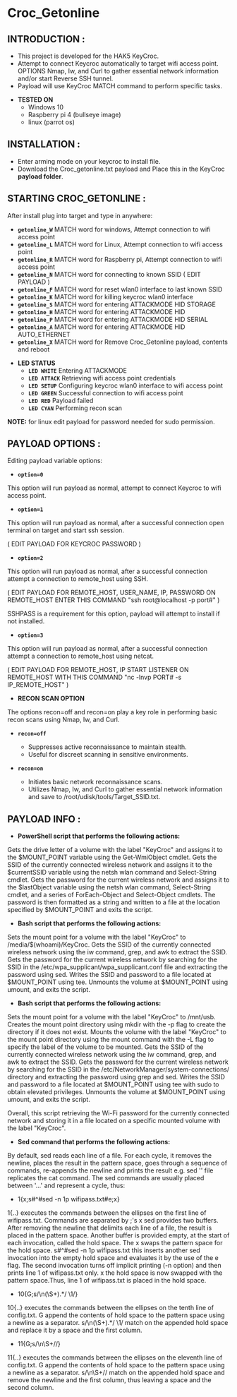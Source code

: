 # Croc_Getonline

## INTRODUCTION :
  - This project is developed for the HAK5 KeyCroc.
  - Attempt to connect Keycroc automatically to target wifi access point. OPTIONS Nmap, Iw, and Curl to gather essential network information and/or start Reverse SSH tunnel.
  - Payload will use KeyCroc MATCH command to perform specific tasks.

* **TESTED ON**
  - Windows 10
  - Raspberry pi 4 (bullseye image)
  - linux (parrot os)

## INSTALLATION :

  - Enter arming mode on your keycroc to install file.
  - Download the Croc_getonline.txt payload and Place this in the KeyCroc **payload folder**.

## STARTING CROC_GETONLINE :

After install plug into target and type in anywhere:
   - **`getonline_W`**  MATCH word for windows, Attempt connection to wifi access point
   - **`getonline_L`**  MATCH word for Linux, Attempt connection to wifi access point
   - **`getonline_R`**  MATCH word for Raspberry pi, Attempt connection to wifi access point
   - **`getonline_N`**  MATCH word for connecting to known SSID ( EDIT PAYLOAD )
   - **`getonline_F`**  MATCH word for reset wlan0 interface to last known SSID
   - **`getonline_K`**  MATCH word for killing keycroc wlan0 interface
   - **`getonline_S`**  MATCH word for entering ATTACKMODE HID STORAGE
   - **`getonline_H`**  MATCH word for entering ATTACKMODE HID
   - **`getonline_P`**  MATCH word for entering ATTACKMODE HID SERIAL
   - **`getonline_A`**  MATCH word for entering ATTACKMODE HID AUTO_ETHERNET
   - **`getonline_X`**  MATCH word for Remove Croc_Getonline payload, contents and reboot

* **LED STATUS**
  - **`LED WHITE`** Entering ATTACKMODE
  - **`LED ATTACK`** Retrieving wifi access point credentials
  - **`LED SETUP`** Configuring keycroc wlan0 interface to wifi access point
  - **`LED GREEN`** Successful connection to wifi access point
  - **`LED RED`** Payload failed
  - **`LED CYAN`** Performing recon scan

**NOTE:** for linux edit payload for password needed for sudo permission.

## PAYLOAD OPTIONS :

Editing payload variable options:
- **`option=0`**

This option will run payload as normal, attempt to connect Keycroc to wifi access point.

- **`option=1`**

This option will run payload as normal, after a successful connection open terminal on target and start ssh session. 

( EDIT PAYLOAD FOR KEYCROC PASSWORD )

- **`option=2`**

This option will run payload as normal, after a successful connection attempt a connection to remote_host using SSH. 

( EDIT PAYLOAD FOR REMOTE_HOST, USER_NAME, IP, PASSWORD ON REMOTE_HOST ENTER THIS COMMAND "ssh root@localhost -p port#" )

SSHPASS is a requirement for this option, payload will attempt to install if not installed.

- **`option=3`**

This option will run payload as normal, after a successful connection attempt a connection to remote_host using netcat. 

( EDIT PAYLOAD FOR REMOTE_HOST, IP START LISTENER ON REMOTE_HOST WITH THIS COMMAND "nc -lnvp PORT# -s IP_REMOTE_HOST" )

* **RECON SCAN OPTION**

The options recon=off and recon=on play a key role in performing basic recon scans using Nmap, Iw, and Curl.

- **`recon=off`**

  - Suppresses active reconnaissance to maintain stealth.
  - Useful for discreet scanning in sensitive environments.

- **`recon=on`**

  - Initiates basic network reconnaissance scans.
  - Utilizes Nmap, Iw, and Curl to gather essential network information and save to /root/udisk/tools/Target_SSID.txt.

## PAYLOAD INFO :

- **PowerShell script that performs the following actions:**

Gets the drive letter of a volume with the label "KeyCroc" and assigns it to the $MOUNT_POINT variable using the Get-WmiObject cmdlet.
Gets the SSID of the currently connected wireless network and assigns it to the $currentSSID variable using the netsh wlan command and Select-String cmdlet.
Gets the password for the current wireless network and assigns it to the $lastObject variable using the netsh wlan command, Select-String cmdlet, and a series of ForEach-Object and Select-Object cmdlets. The password is then formatted as a string and written to a file at the location specified by $MOUNT_POINT and exits the script.

- **Bash script that performs the following actions:**

Sets the mount point for a volume with the label "KeyCroc" to /media/$(whoami)/KeyCroc.
Gets the SSID of the currently connected wireless network using the iw command, grep, and awk to extract the SSID.
Gets the password for the current wireless network by searching for the SSID in the /etc/wpa_supplicant/wpa_supplicant.conf file and extracting the password using sed.
Writes the SSID and password to a file located at $MOUNT_POINT using tee.
Unmounts the volume at $MOUNT_POINT using umount, and exits the script.

- **Bash script that performs the following actions:**

Sets the mount point for a volume with the label "KeyCroc" to /mnt/usb.
Creates the mount point directory using mkdir with the -p flag to create the directory if it does not exist.
Mounts the volume with the label "KeyCroc" to the mount point directory using the mount command with the -L flag to specify the label of the volume to be mounted.
Gets the SSID of the currently connected wireless network using the iw command, grep, and awk to extract the SSID.
Gets the password for the current wireless network by searching for the SSID in the /etc/NetworkManager/system-connections/ directory and extracting the password using grep and sed.
Writes the SSID and password to a file located at $MOUNT_POINT using tee with sudo to obtain elevated privileges.
Unmounts the volume at $MOUNT_POINT using umount, and exits the script.

Overall, this script retrieving the Wi-Fi password for the currently connected network and storing it in a file located on a specific mounted volume with the label "KeyCroc".

- **Sed command that performs the following actions:** 

By default, sed reads each line of a file. For each cycle, it removes the newline, places the result in the pattern space, goes through a sequence of commands, re-appends the newline and prints the result e.g. sed '' file replicates the cat command. The sed commands are usually placed between '...' and represent a cycle, thus:

- 1{x;s#^#sed -n 1p wifipass.txt#e;x}

1{..} executes the commands between the ellipses on the first line of wifipass.txt. Commands are separated by ;'s
x sed provides two buffers. After removing the newline that delimits each line of a file, the result is placed in the pattern space. Another buffer is provided empty, at the start of each invocation, called the hold space. The x swaps the pattern space for the hold space.
s#^#sed -n 1p wifipass.txt this inserts another sed invocation into the empty hold space and evaluates it by the use of the e flag. The second invocation turns off implicit printing (-n option) and then prints line 1 of wifipass.txt only.
x the hold space is now swapped with the pattern space.Thus, line 1 of wifipass.txt is placed in the hold space.

- 10{G;s/\n(\S+).*/ \1/}

10{..} executes the commands between the ellipses on the tenth line of config.txt.
G append the contents of hold space to the pattern space using a newline as a separator.
s/\n(\S+).*/ \1/ match on the appended hold space and replace it by a space and the first column.

- 11{G;s/\n\S+//}

11{..} executes the commands between the ellipses on the eleventh line of config.txt.
G append the contents of hold space to the pattern space using a newline as a separator.
s/\n\S+// match on the appended hold space and remove the newline and the first column, thus leaving a space and the second column. 
